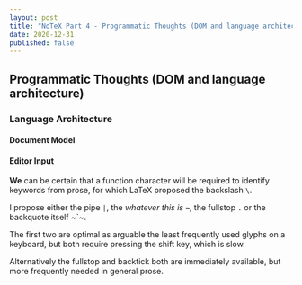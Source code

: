 ```yaml
---
layout: post
title: "NoTeX Part 4 - Programmatic Thoughts (DOM and language architecture)"
date: 2020-12-31
published: false
---
```


## Programmatic Thoughts (DOM and language architecture)

### Language Architecture

#### Document Model



#### Editor Input

**We** can be certain that a function character will be required to identify keywords from prose, for which LaTeX proposed the backslash `\`.

I propose either the pipe `|`, the *whatever this is* `¬`, the fullstop `.` or the backquote itself ~`~.

The first two are optimal as arguable the least frequently used glyphs on a keyboard, but both require pressing the shift key, which is slow.

Alternatively the fullstop and backtick both are immediately available, but more frequently needed in general prose.